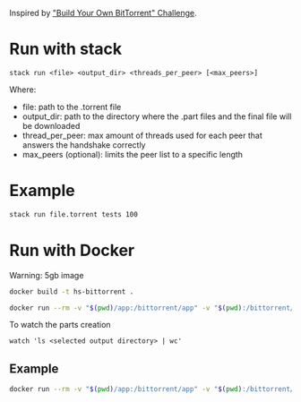 Inspired by 
["Build Your Own BitTorrent" Challenge](https://app.codecrafters.io/courses/bittorrent/overview).

# Run with stack
```
stack run <file> <output_dir> <threads_per_peer> [<max_peers>]
```
Where:
- file: path to the .torrent file
- output_dir: path to the directory where the .part files and the final file will be downloaded
- thread_per_peer: max amount of threads used for each peer that answers the handshake correctly
- max_peers (optional): limits the peer list to a specific length

# Example
```sh
stack run file.torrent tests 100
```


# Run with Docker
Warning: 5gb image 
```sh
docker build -t hs-bittorrent .
```

```sh
docker run --rm -v "$(pwd)/app:/bittorrent/app" -v "$(pwd):/bittorrent/tests" hs-bittorrent <file> <output_dir> <threads_per_peer> [<max_peers>]
```

To watch the parts creation
```
watch 'ls <selected output directory> | wc'
```


## Example
```sh
docker run --rm -v "$(pwd)/app:/bittorrent/app" -v "$(pwd):/bittorrent/tests" hs-bittorrent /bittorrent/tests/file.torrent /bittorrent/tests 100
```
